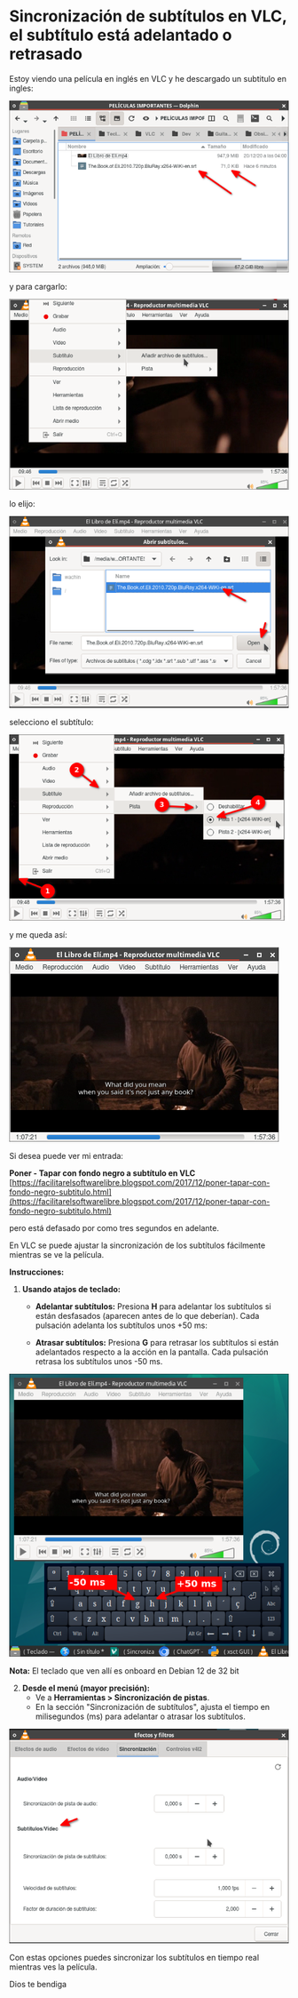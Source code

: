 # Sincronización de subtítulos en VLC, el subtítulo está adelantado o retrasado

Estoy viendo una película en inglés en VLC y he descargado un subtitulo en ingles:

![](vx_images/64960016289376.webp)

y para cargarlo:

![](vx_images/101750598846899.webp)

lo elijo:

![](vx_images/72541907635991.webp)

selecciono el subtítulo:

![](vx_images/3872730961742.webp)

y me queda así:

![](vx_images/371622504846899.webp)


Si desea puede ver mi entrada:

**Poner - Tapar con fondo negro a subtítulo en VLC**
[https://facilitarelsoftwarelibre.blogspot.com/2017/12/poner-tapar-con-fondo-negro-subtitulo.html](https://facilitarelsoftwarelibre.blogspot.com/2017/12/poner-tapar-con-fondo-negro-subtitulo.html)

pero está defasado por como tres segundos en adelante. 

En VLC se puede ajustar la sincronización de los subtítulos fácilmente mientras se ve la película.

**Instrucciones:**

1. **Usando atajos de teclado:**
   - **Adelantar subtítulos:** Presiona **H** para adelantar los subtítulos si están desfasados (aparecen antes de lo que deberían). Cada pulsación adelanta los subtítulos unos +50 ms:
   
   - **Atrasar subtítulos:** Presiona **G** para retrasar los subtítulos si están adelantados respecto a la acción en la pantalla. Cada pulsación retrasa los subtítulos unos -50 ms.
   
![](vx_images/82452222289376.webp)

**Nota:** El teclado que ven allí es onboard en Debian 12 de 32 bit

2. **Desde el menú (mayor precisión):**
   - Ve a **Herramientas > Sincronización de pistas**.
   - En la sección "Sincronización de subtítulos", ajusta el tiempo en milisegundos (ms) para adelantar o atrasar los subtítulos.
   
![](vx_images/512783913635991.webp)

Con estas opciones puedes sincronizar los subtítulos en tiempo real mientras ves la película.

Dios te bendiga
